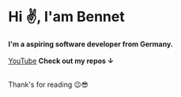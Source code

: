 <h1>Hi ✌️, I'am Bennet</h1>
<b>I'm a aspiring software developer from Germany.</b>
<br>
<br>
<a href="https://www.youtube.com/@ai-dexe">YouTube</a>
<b>Check out my repos ↓</b>
<br>
<br>
<p>Thank's for reading 😉😎</p>
